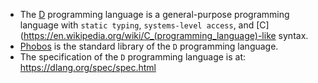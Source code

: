 - The [D](https://dlang.org/index.html) programming language is a general-purpose programming language with `static typing`, `systems-level access`, and [C](https://en.wikipedia.org/wiki/C_(programming_language)-like syntax.
- [Phobos](https://github.com/dlang/phobos) is the standard library of the `D` programming language.
- The specification of the `D` programming language is at: https://dlang.org/spec/spec.html